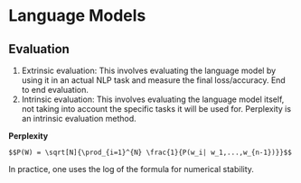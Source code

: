 # Language Models

## Evaluation

1. Extrinsic evaluation: This involves evaluating the language model by using it in an actual NLP task and measure the final loss/accuracy. End to end evaluation.
2. Intrinsic evaluation: This involves evaluating the language model itself, not taking into account the specific tasks it will be used for. Perplexity is an intrinsic evaluation method.

**Perplexity**
```
$$P(W) = \sqrt[N]{\prod_{i=1}^{N} \frac{1}{P(w_i| w_1,...,w_{n-1})}}$$
```

In practice, one uses the log of the formula for numerical stability.
